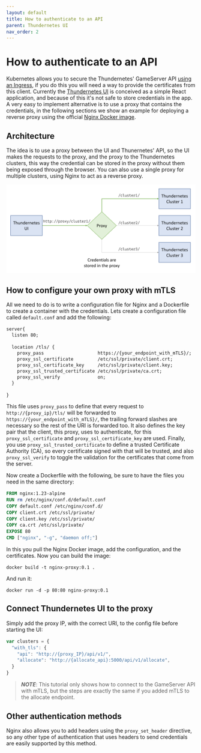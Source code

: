 ```yaml
---
layout: default
title: How to authenticate to an API
parent: Thundernetes UI
nav_order: 2
---
```


# How to authenticate to an API

Kubernetes allows you to secure the Thundernetes' GameServer API [using an Ingress](https://playfab.github.io/thundernetes/howtos/serviceingress.html), if you do this you will need a way to provide the certificates from this client. Currently the [Thundernetes UI](https://github.com/PlayFab/thundernetes-ui) is conceived as a simple React application, and because of this it's not safe to store credentials in the app. A very easy to implement alternative is to use a proxy that contains the credentials, in the following sections we show an example for deploying a reverse proxy using the official [Nginx Docker image](https://hub.docker.com/_/nginx).

## Architecture

The idea is to use a proxy between the UI and Thunernetes' API, so the UI makes the requests to the proxy, and the proxy to the Thundernetes clusters, this way the credential can be stored in the proxy without them being exposed through the browser. You can also use a single proxy for multiple clusters, using Nginx to act as a reverse proxy.

![Graphic describing the architecture of Thundernetes UI using a proxy](./images/thundernetes_ui_proxy.png "Graphic describing the architecture of Thundernetes UI using a proxy")

## How to configure your own proxy with mTLS

All we need to do is to write a configuration file for Nginx and a Dockerfile to create a container with the credentials. Lets create a configuration file called ```default.conf``` and add the following:

```nginx
server{
  listen 80;

  location /tls/ {
    proxy_pass                    https://{your_endpoint_with_mTLS}/;
    proxy_ssl_certificate         /etc/ssl/private/client.crt;
    proxy_ssl_certificate_key     /etc/ssl/private/client.key;
    proxy_ssl_trusted_certificate /etc/ssl/private/ca.crt;
    proxy_ssl_verify              on;
  }

}
```

This file uses ```proxy_pass``` to define that every request to ```http://{proxy_ip}/tls/``` will be forwarded to ```https://{your_endpoint_with_mTLS}/```, the trailing forward slashes are necessary so the rest of the URI is forwarded too. It also defines the key pair that the client, this proxy, uses to authenticate, for this ```proxy_ssl_certificate``` and ```proxy_ssl_certificate_key``` are used. Finally, you use ```proxy_ssl_trusted_certificate``` to define a trusted Certificate Authority (CA), so every certificate signed with that will be trusted, and also ```proxy_ssl_verify``` to toggle the validation for the certificates that come from the server.

Now create a Dockerfile with the following, be sure to have the files you need in the same directory:

```Dockerfile
FROM nginx:1.23-alpine
RUN rm /etc/nginx/conf.d/default.conf
COPY default.conf /etc/nginx/conf.d/
COPY client.crt /etc/ssl/private/
COPY client.key /etc/ssl/private/
COPY ca.crt /etc/ssl/private/
EXPOSE 80
CMD ["nginx", "-g", "daemon off;"]

```

In this you pull the Nginx Docker image, add the configuration, and the certificates. Now you can build the image:

```
docker build -t nginx-proxy:0.1 .
```

And run it:

```
docker run -d -p 80:80 nginx-proxy:0.1
```

## Connect Thundernetes UI to the proxy

Simply add the proxy IP, with the correct URI, to the config file before starting the UI:

```js
var clusters = {
  "with_tls": {
    "api": "http://{proxy_IP}/api/v1/",
    "allocate": "http://{allocate_api}:5000/api/v1/allocate",
  }
}
```

> **_NOTE_**: This tutorial only shows how to connect to the GameServer API with mTLS, but the steps are exactly the same if you added mTLS to the allocate endpoint.

## Other authentication methods

Nginx also allows you to add headers using the ```proxy_set_header``` directive, so any other type of authentication that uses headers to send credentials are easily supported by this method. 
